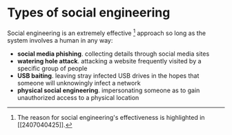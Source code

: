 # Types of social engineering
Social engineering is an extremely effective [^1] approach so long as the system involves a human in any way:
- **social media phishing**. collecting details through social media sites
- **watering hole attack**. attacking a website frequently visited by a specific group of people
- **USB baiting**. leaving stray infected USB drives in the hopes that someone will unknowingly infect a network
- **physical social engineering**. impersonating someone as to gain unauthorized access to a physical location

[^1]: The reason for social engineering's effectiveness is highlighted in [[2407040425]].
